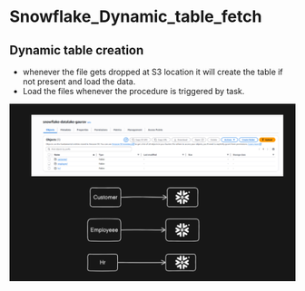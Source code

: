 # Snowflake_Dynamic_table_fetch

## Dynamic table creation
- whenever the file gets dropped at S3 location it will create the table if not present and load the data.
- Load the files whenever the procedure is triggered by task. 


![](1.png)
